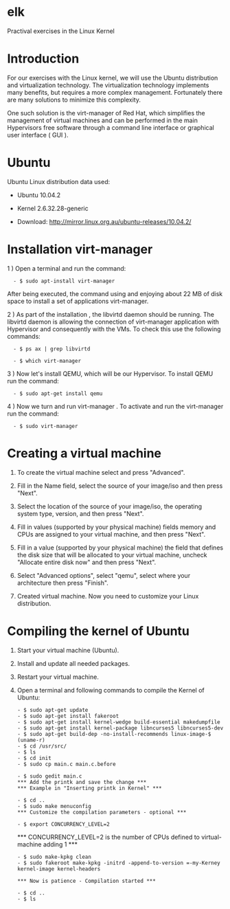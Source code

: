 elk
===

Practival exercises in the Linux Kernel

Introduction
===========

For our exercises with the Linux kernel, we will use the Ubuntu distribution and virtualization technology. The virtualization technology implements many benefits, but requires a more complex management. Fortunately there are many solutions to minimize this complexity.

One such solution is the virt-manager of Red Hat, which simplifies the management of virtual machines and can be performed in the main Hypervisors free software through a command line interface or graphical user interface ( GUI ).


Ubuntu
======

Ubuntu Linux distribution data used:

- Ubuntu 10.04.2

- Kernel 2.6.32.28-generic

- Download: http://mirror.linux.org.au/ubuntu-releases/10.04.2/


Installation virt-manager
===================

1 ) Open a terminal and run the command:

      - $ sudo apt-install virt-manager

After being executed, the command using and enjoying about 22 MB of disk space to install a set of applications virt-manager.

2 ) As part of the installation , the libvirtd daemon should be running. The libvirtd daemon is allowing the connection of virt-manager application with Hypervisor and consequently with the VMs. To check this use the following commands:

      - $ ps ax | grep libvirtd

      - $ which virt-manager

3 ) Now let's install QEMU, which will be our Hypervisor. To install QEMU run the command:

      - $ sudo apt-get install qemu

4 ) Now we turn and run virt-manager . To activate and run the virt-manager run the command:

      - $ sudo virt-manager

      
Creating a virtual machine
==========================

1) To create the virtual machine select and press "Advanced".

2) Fill in the Name field, select the source of your image/iso and then press "Next".

3) Select the location of the source of your image/iso, the operating system type, version, and then press "Next".

4) Fill in values (supported by your physical machine) fields memory and CPUs are assigned to your virtual machine, and then press "Next".

5) Fill in a value (supported by your physical machine) the field that defines the disk size that will be allocated to your virtual machine, uncheck "Allocate entire disk now" and then press "Next".

6) Select "Advanced options", select "qemu", select where your architecture then press "Finish".

7) Created virtual machine. Now you need to customize your Linux distribution.


Compiling the kernel of Ubuntu
=========================

1) Start your virtual machine (Ubuntu).

2) Install and update all needed packages.

3) Restart your virtual machine.

3) Open a terminal and following commands to compile the Kernel of Ubuntu:

       - $ sudo apt-get update
       - $ sudo apt-get install fakeroot
       - $ sudo apt-get install kernel-wedge build-essential makedumpfile
       - $ sudo apt-get install kernel-package libncurses5 libncurses5-dev
       - $ sudo apt-get build-dep -no-install-recommends linux-image-$ (uname-r)
       - $ cd /usr/src/
       - $ ls
       - $ cd init
       - $ sudo cp main.c main.c.before

       - $ sudo gedit main.c
       *** Add the printk and save the change ***
       *** Example in "Inserting printk in Kernel" ***

       - $ cd ..
       - $ sudo make menuconfig
       *** Customize the compilation parameters - optional ***

       - $ export CONCURRENCY_LEVEL=2
      *** CONCURRENCY_LEVEL=2 is the number of CPUs defined to virtual-machine adding 1 ***

       - $ sudo make-kpkg clean
       - $ sudo fakeroot make-kpkg -initrd -append-to-version =-my-Kerney kernel-image kernel-headers

       *** Now is patience - Compilation started ***

       - $ cd ..
       - $ ls
